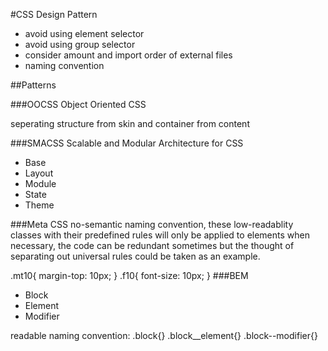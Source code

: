#CSS Design Pattern

* avoid using element selector
* avoid using group selector
* consider amount and import order of external files
* naming convention

##Patterns

###OOCSS 
Object Oriented CSS

seperating structure from skin and container from content

###SMACSS
Scalable and Modular Architecture for CSS
* Base
* Layout
* Module
* State
* Theme

###Meta CSS
no-semantic naming convention, these low-readablity classes with their predefined rules will only be applied to elements when necessary, the code can be redundant sometimes but the thought of separating out universal rules could be taken as an example.

  .mt10{
    margin-top: 10px;
  }
  .f10{
    font-size: 10px;
  }
###BEM
* Block
* Element
* Modifier

readable naming convention:
    .block{}
    .block__element{}
    .block--modifier{}
